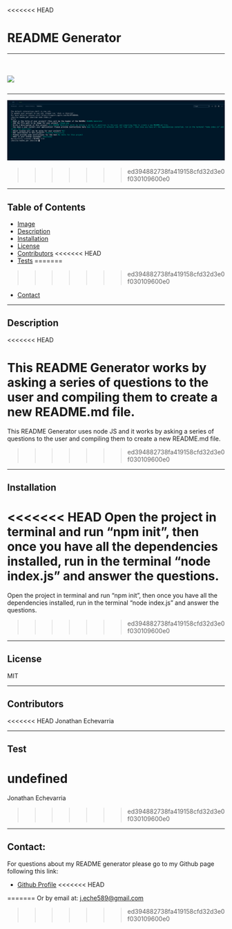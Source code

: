 <<<<<<< HEAD


  # README Generator

  ---


  ![](/image.png)
=======


 ---


  ![](./Images/screenshot.png)
>>>>>>> ed394882738fa419158cfd32d3e0f030109600e0

  ---


  ## Table of Contents

  - [Image](#image)
  - [Description](#description)
  - [Installation](#installation)
  - [License](#license)
  - [Contributors](#contributors)
<<<<<<< HEAD
  - [Tests](#tests)
=======
>>>>>>> ed394882738fa419158cfd32d3e0f030109600e0
  - [Contact](#contact)

  ---  
  

  ## Description
<<<<<<< HEAD

  This README Generator works by asking a series of questions to the user and compiling them to create a new README.md file.
=======
  
  This README Generator uses node JS and it works by asking a series of questions to the user and compiling them to create a new README.md file.
>>>>>>> ed394882738fa419158cfd32d3e0f030109600e0

  ---
  

  ## Installation

<<<<<<< HEAD
  Open the project in terminal and run “npm init”, then once you have all the dependencies installed, run in the terminal “node index.js” and answer the questions.
=======
 Open the project in terminal and run “npm init”, then once you have all the dependencies installed, run in the terminal “node index.js” and answer the questions.
>>>>>>> ed394882738fa419158cfd32d3e0f030109600e0

  ---


  ## License

  MIT


  ---


  ## Contributors

<<<<<<< HEAD
  Jonathan Echevarria


  ---


  ## Test

  undefined
=======
 Jonathan Echevarria 
 
>>>>>>> ed394882738fa419158cfd32d3e0f030109600e0

  ---
    
  
  ## Contact:

  For questions about my README generator please go to my Github page following this link: 
  - [Github Profile](https://github.com/jdavila10/)
<<<<<<< HEAD
  
    
=======
  Or by email at: j.eche589@gmail.com
  
    
>>>>>>> ed394882738fa419158cfd32d3e0f030109600e0

